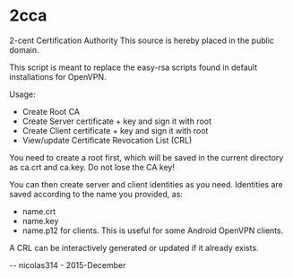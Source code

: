 # 2cca
2-cent Certification Authority
This source is hereby placed in the public domain.


This script is meant to replace the easy-rsa scripts found in default
installations for OpenVPN.

Usage:

- Create Root CA
- Create Server certificate + key and sign it with root
- Create Client certificate + key and sign it with root
- View/update Certificate Revocation List (CRL)

You need to create a root first, which will be saved in the current
directory as ca.crt and ca.key. Do not lose the CA key!

You can then create server and client identities as you need.
Identities are saved according to the name you provided, as:
- name.crt
- name.key
- name.p12 for clients. This is useful for some Android OpenVPN clients.

A CRL can be interactively generated or updated if it already exists.

-- nicolas314 - 2015-December

